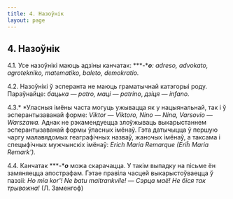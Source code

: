 ```yaml
---
title: 4. Назоўнік
layout: page
---
```

## 4. Назоўнік

4.1. Усе назоўнікі маюць адзіны канчатак: ***-****o**: adreso,
advokato, agrotekniko, matematiko, baleto, demokratio.*

4.2. Назоўнікі ў эсперанта не маюць граматычнай катэгорыі роду.
Параўнайце: *бацька* — *patro, маці — patrino*, *дзіця* —
*infano.*

4.3.* *Уласныя імёны часта могуць ужывацца як у нацыянальнай, так і ў
эсперантызаванай форме: *Viktor* — *Viktoro, Nino* — *Nina, Varsovio*
— *Warszawa.* Аднак не рэкамендуецца злоўжываць выкарыстаннем
эсперантызаванай формы ўласных імёнаў. Гэта датычыцца ў
першую чаргу малавядомых геаграфічных назваў, жаночых імёнаў, а
таксама і спецыфічных мужчынскіх імёнаў: *Erich Maria Remarque (Eriĥ
Maria Remark').*

4.4. Канчатак ***-****o*** можа скарачацца. У такім выпадку на пісьме
ён замяняецца апострафам. Гэтае правіла часцей выкарыстоўваецца ў
паэзіі: *Ho mia kor'! Ne batu maltrankvile!* — *Сэрца маё! Не
біся так трывожна!* (Л. Заменгоф)


